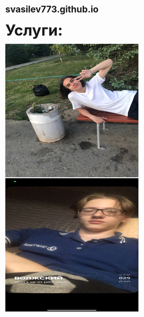 # svasilev773.github.io
<html>
<meta charset="utf-8">
<p><strong><font size="20">Услуги:</font></strong></p>
<p><img src="photo_2022-09-10_13-25-15.jpg" alt="Фотография 1" width="420" height="420">
<img src="photo_2022-09-10_13-28-27.jpg" alt="Фотография 1" width="420" height="420">
</p>
</html>

